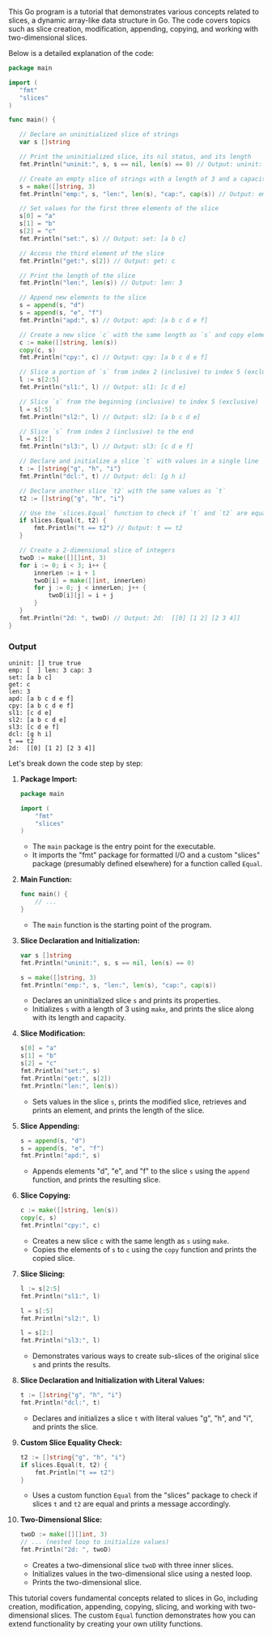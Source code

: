 This Go program is a tutorial that demonstrates various concepts related to slices, a dynamic array-like data structure in Go. The code covers topics such as slice creation, modification, appending, copying, and working with two-dimensional slices.

 Below is a detailed explanation of the code:

```go
package main

import (
   "fmt"
   "slices"
)

func main() {

   // Declare an uninitialized slice of strings
   var s []string

   // Print the uninitialized slice, its nil status, and its length
   fmt.Println("uninit:", s, s == nil, len(s) == 0) // Output: uninit: [] true true

   // Create an empty slice of strings with a length of 3 and a capacity of 3
   s = make([]string, 3)
   fmt.Println("emp:", s, "len:", len(s), "cap:", cap(s)) // Output: emp: [   ] len: 3 cap: 3

   // Set values for the first three elements of the slice
   s[0] = "a"
   s[1] = "b"
   s[2] = "c"
   fmt.Println("set:", s) // Output: set: [a b c]

   // Access the third element of the slice
   fmt.Println("get:", s[2]) // Output: get: c

   // Print the length of the slice
   fmt.Println("len:", len(s)) // Output: len: 3

   // Append new elements to the slice
   s = append(s, "d")
   s = append(s, "e", "f")
   fmt.Println("apd:", s) // Output: apd: [a b c d e f]

   // Create a new slice `c` with the same length as `s` and copy elements from `s` to `c`
   c := make([]string, len(s))
   copy(c, s)
   fmt.Println("cpy:", c) // Output: cpy: [a b c d e f]

   // Slice a portion of `s` from index 2 (inclusive) to index 5 (exclusive)
   l := s[2:5]
   fmt.Println("sl1:", l) // Output: sl1: [c d e]

   // Slice `s` from the beginning (inclusive) to index 5 (exclusive)
   l = s[:5]
   fmt.Println("sl2:", l) // Output: sl2: [a b c d e]

   // Slice `s` from index 2 (inclusive) to the end
   l = s[2:]
   fmt.Println("sl3:", l) // Output: sl3: [c d e f]

   // Declare and initialize a slice `t` with values in a single line
   t := []string{"g", "h", "i"}
   fmt.Println("dcl:", t) // Output: dcl: [g h i]

   // Declare another slice `t2` with the same values as `t`
   t2 := []string{"g", "h", "i"}

   // Use the `slices.Equal` function to check if `t` and `t2` are equal
   if slices.Equal(t, t2) {
       fmt.Println("t == t2") // Output: t == t2
   }

   // Create a 2-dimensional slice of integers
   twoD := make([][]int, 3)
   for i := 0; i < 3; i++ {
       innerLen := i + 1
       twoD[i] = make([]int, innerLen)
       for j := 0; j < innerLen; j++ {
           twoD[i][j] = i + j
       }
   }
   fmt.Println("2d: ", twoD) // Output: 2d:  [[0] [1 2] [2 3 4]]
}

```

### Output
```
uninit: [] true true
emp: [  ] len: 3 cap: 3
set: [a b c]
get: c
len: 3
apd: [a b c d e f]
cpy: [a b c d e f]
sl1: [c d e]
sl2: [a b c d e]
sl3: [c d e f]
dcl: [g h i]
t == t2
2d:  [[0] [1 2] [2 3 4]]
```

Let's break down the code step by step:

1. **Package Import:**
   ```go
   package main

   import (
       "fmt"
       "slices"
   )
   ```
   - The `main` package is the entry point for the executable.
   - It imports the "fmt" package for formatted I/O and a custom "slices" package (presumably defined elsewhere) for a function called `Equal`.

2. **Main Function:**
   ```go
   func main() {
       // ...
   }
   ```
   - The `main` function is the starting point of the program.

3. **Slice Declaration and Initialization:**
   ```go
   var s []string
   fmt.Println("uninit:", s, s == nil, len(s) == 0)

   s = make([]string, 3)
   fmt.Println("emp:", s, "len:", len(s), "cap:", cap(s))
   ```
   - Declares an uninitialized slice `s` and prints its properties.
   - Initializes `s` with a length of 3 using `make`, and prints the slice along with its length and capacity.

4. **Slice Modification:**
   ```go
   s[0] = "a"
   s[1] = "b"
   s[2] = "c"
   fmt.Println("set:", s)
   fmt.Println("get:", s[2])
   fmt.Println("len:", len(s))
   ```
   - Sets values in the slice `s`, prints the modified slice, retrieves and prints an element, and prints the length of the slice.

5. **Slice Appending:**
   ```go
   s = append(s, "d")
   s = append(s, "e", "f")
   fmt.Println("apd:", s)
   ```
   - Appends elements "d", "e", and "f" to the slice `s` using the `append` function, and prints the resulting slice.

6. **Slice Copying:**
   ```go
   c := make([]string, len(s))
   copy(c, s)
   fmt.Println("cpy:", c)
   ```
   - Creates a new slice `c` with the same length as `s` using `make`.
   - Copies the elements of `s` to `c` using the `copy` function and prints the copied slice.

7. **Slice Slicing:**
   ```go
   l := s[2:5]
   fmt.Println("sl1:", l)

   l = s[:5]
   fmt.Println("sl2:", l)

   l = s[2:]
   fmt.Println("sl3:", l)
   ```
   - Demonstrates various ways to create sub-slices of the original slice `s` and prints the results.

8. **Slice Declaration and Initialization with Literal Values:**
   ```go
   t := []string{"g", "h", "i"}
   fmt.Println("dcl:", t)
   ```
   - Declares and initializes a slice `t` with literal values "g", "h", and "i", and prints the slice.

9. **Custom Slice Equality Check:**
   ```go
   t2 := []string{"g", "h", "i"}
   if slices.Equal(t, t2) {
       fmt.Println("t == t2")
   }
   ```
   - Uses a custom function `Equal` from the "slices" package to check if slices `t` and `t2` are equal and prints a message accordingly.

10. **Two-Dimensional Slice:**
    ```go
    twoD := make([][]int, 3)
    // ... (nested loop to initialize values)
    fmt.Println("2d: ", twoD)
    ```
    - Creates a two-dimensional slice `twoD` with three inner slices.
    - Initializes values in the two-dimensional slice using a nested loop.
    - Prints the two-dimensional slice.

This tutorial covers fundamental concepts related to slices in Go, including creation, modification, appending, copying, slicing, and working with two-dimensional slices. The custom `Equal` function demonstrates how you can extend functionality by creating your own utility functions.
